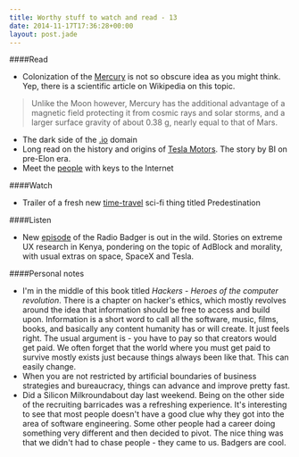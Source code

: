 ```yaml
---
title: Worthy stuff to watch and read - 13
date: 2014-11-17T17:36:28+00:00
layout: post.jade
---
```


####Read

* Colonization of the [Mercury](http://en.wikipedia.org/wiki/Colonization_of_Mercury) is not so obscure idea as you might think. Yep, there is a scientific article on Wikipedia on this topic.

>Unlike the Moon however, Mercury has the additional advantage of a magnetic field protecting it from cosmic rays and solar storms, and a larger surface gravity of about 0.38 g, nearly equal to that of Mars.

* The dark side of the [.io](https://gigaom.com/2014/06/30/the-dark-side-of-io-how-the-u-k-is-making-web-domain-profits-from-a-shady-cold-war-land-deal/) domain
* Long read on the history and origins of [Tesla Motors](https://gigaom.com/2014/06/30/the-dark-side-of-io-how-the-u-k-is-making-web-domain-profits-from-a-shady-cold-war-land-deal/). The story by BI on pre-Elon era.
* Meet the [people](http://www.theguardian.com/technology/2014/feb/28/seven-people-keys-worldwide-internet-security-web) with keys to the Internet

####Watch

* Trailer of a fresh new [time-travel](https://www.youtube.com/watch?v=-FcK_UiVV40) sci-fi thing titled Predestination

####Listen

* New [episode](http://radiobadger.com/posts/2014-11-14.html) of the Radio Badger is out in the wild. Stories on extreme UX research in Kenya, pondering on the topic of AdBlock and morality, with usual extras on space, SpaceX and Tesla.

####Personal notes

* I'm in the middle of this book titled *Hackers - Heroes of the computer revolution*. There is a chapter on hacker's ethics, which mostly revolves around the idea that information should be free to access and build upon. Information is a short word to call all the software, music, films, books, and basically any content humanity has or will create. It just feels right. The usual argument is - you have to pay so that creators would get paid. We often forget that the world where you must get paid to survive mostly exists just because things always been like that. This can easily change.
* When you are not restricted by artificial boundaries of business strategies and bureaucracy, things can advance and improve pretty fast.
* Did a Silicon Milkroundabout day last weekend. Being on the other side of the recruiting barricades was a refreshing experience. It's interesting to see that most people doesn't have a good clue why they got into the area of software engineering. Some other people had a career doing something very different and then decided to pivot. The nice thing was that we didn't had to chase people - they came to us. Badgers are cool.
